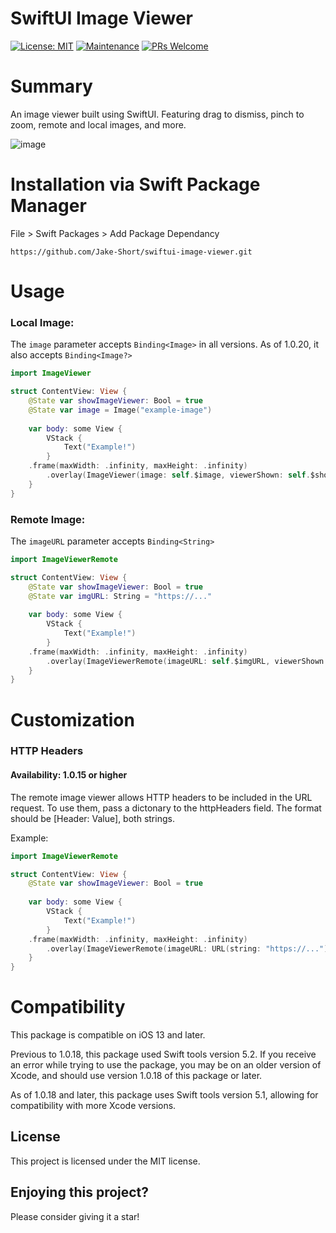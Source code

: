 # SwiftUI Image Viewer

[![License: MIT](https://img.shields.io/badge/License-MIT-yellow.svg)](https://opensource.org/licenses/MIT)
[![Maintenance](https://img.shields.io/badge/Maintained%3F-yes-green.svg)](https://GitHub.com/Naereen/StrapDown.js/graphs/commit-activity)
[![PRs Welcome](https://img.shields.io/badge/PRs-welcome-brightgreen.svg?style=flat-square)](http://makeapullrequest.com)


# Summary

An image viewer built using SwiftUI. Featuring drag to dismiss, pinch to zoom, remote and local images, and more.

![image](https://media2.giphy.com/media/LSKUWsW9KogOLIS2ZS/giphy.gif?cid=4d1e4f29cacda6de9a149bb9b7a2717faec03a9ebd6d5fdd&rid=giphy.gif)

# Installation via Swift Package Manager

File > Swift Packages > Add Package Dependancy

```https://github.com/Jake-Short/swiftui-image-viewer.git```

# Usage

### Local Image:

The `image` parameter accepts `Binding<Image>` in all versions. As of 1.0.20, it also accepts `Binding<Image?>`

```Swift
import ImageViewer

struct ContentView: View {
    @State var showImageViewer: Bool = true
    @State var image = Image("example-image")
	
    var body: some View {
        VStack {
            Text("Example!")
        }
	.frame(maxWidth: .infinity, maxHeight: .infinity)
        .overlay(ImageViewer(image: self.$image, viewerShown: self.$showImageViewer))
    }
}
```

### Remote Image:

The `imageURL` parameter accepts `Binding<String>`

```Swift
import ImageViewerRemote

struct ContentView: View {
    @State var showImageViewer: Bool = true
    @State var imgURL: String = "https://..."
	
    var body: some View {
        VStack {
            Text("Example!")
        }
	.frame(maxWidth: .infinity, maxHeight: .infinity)
        .overlay(ImageViewerRemote(imageURL: self.$imgURL, viewerShown: self.$showImageViewer))
    }
}
```

# Customization

### HTTP Headers

#### Availability: 1.0.15 or higher

The remote image viewer allows HTTP headers to be included in the URL request. To use them, pass a dictonary to the httpHeaders field. The format should be [Header: Value], both strings.

Example:
```Swift
import ImageViewerRemote

struct ContentView: View {
    @State var showImageViewer: Bool = true
	
    var body: some View {
        VStack {
            Text("Example!")
        }
	.frame(maxWidth: .infinity, maxHeight: .infinity)
        .overlay(ImageViewerRemote(imageURL: URL(string: "https://..."), viewerShown: self.$showImageViewer, httpHeaders: ["X-Powered-By": "Swift!"]))
    }
}
```

# Compatibility

This package is compatible on iOS 13 and later.

Previous to 1.0.18, this package used Swift tools version 5.2. If you receive an error while trying to use the package, you may be on an older version of Xcode, and should use version 1.0.18 of this package or later.

As of 1.0.18 and later, this package uses Swift tools version 5.1, allowing for compatibility with more Xcode versions.

## License

This project is licensed under the MIT license.

## Enjoying this project?

Please consider giving it a star!
